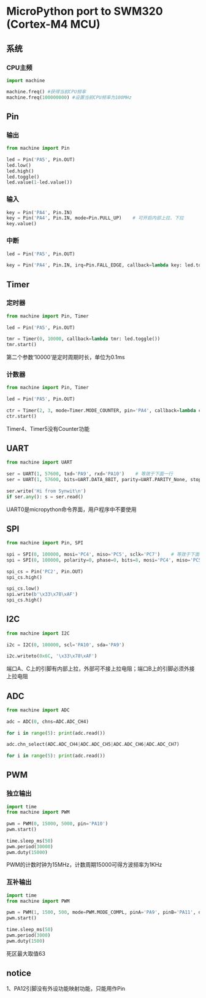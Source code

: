 MicroPython port to SWM320 (Cortex-M4 MCU)
==========================================

## 系统
### CPU主频
``` python
import machine

machine.freq() #获得当前CPU频率
machine.freq(100000000) #设置当前CPU频率为100MHz
```

## Pin
### 输出
``` python
from machine import Pin
​
led = Pin('PA5', Pin.OUT)
led.low()
led.high()
led.toggle()
led.value(1-led.value())
```

### 输入
``` python
key = Pin('PA4', Pin.IN)
key = Pin('PA4', Pin.IN, mode=Pin.PULL_UP)    # 可开启内部上拉、下拉
key.value()
```

### 中断
``` python
led = Pin('PA5', Pin.OUT)
​
key = Pin('PA4', Pin.IN, irq=Pin.FALL_EDGE, callback=lambda key: led.toggle())
```


## Timer
### 定时器
``` python
from machine import Pin, Timer
​
led = Pin('PA5', Pin.OUT)
​
tmr = Timer(0, 10000, callback=lambda tmr: led.toggle())
tmr.start()
```
第二个参数‘10000’是定时周期时长，单位为0.1ms

### 计数器
``` python
from machine import Pin, Timer
​
led = Pin('PA5', Pin.OUT)
​
ctr = Timer(2, 3, mode=Timer.MODE_COUNTER, pin='PA4', callback=lambda ctr: led.toggle())
ctr.start()
```
Timer4、Timer5没有Counter功能


## UART
``` python
from machine import UART
​
ser = UART(1, 57600, txd='PA9', rxd='PA10')    # 等效于下面一行
ser = UART(1, 57600, bits=UART.DATA_8BIT, parity=UART.PARITY_None, stop=UART.STOP_1BIT, txd='PA9', rxd='PA10')
​
ser.write('Hi from Synwit\n')
if ser.any(): s = ser.read()
```
UART0是micropython命令界面，用户程序中不要使用


## SPI
``` python
from machine import Pin, SPI
​
spi = SPI(0, 100000, mosi='PC4', miso='PC5', sclk='PC7')    # 等效于下面一行
spi = SPI(0, 100000, polarity=0, phase=0, bits=8, mosi='PC4', miso='PC5', sclk='PC7')
​
spi_cs = Pin('PC2', Pin.OUT)
spi_cs.high()
​
spi_cs.low()
spi.write(b'\x33\x78\xAF')
spi_cs.high()
```


## I2C
``` python
from machine import I2C
​
i2c = I2C(0, 100000, scl='PA10', sda='PA9')
​
i2c.writeto(0x6C, '\x33\x78\xAF')
```
端口A、C上的引脚有内部上拉，外部可不接上拉电阻；端口B上的引脚必须外接上拉电阻



## ADC
``` python
from machine import ADC
​
adc = ADC(0, chns=ADC.ADC_CH4)
​
for i in range(5): print(adc.read())
​
adc.chn_select(ADC.ADC_CH4|ADC.ADC_CH5|ADC.ADC_CH6|ADC.ADC_CH7)
​
for i in range(5): print(adc.read())
```


## PWM
### 独立输出
``` python
import time
from machine import PWM
​
pwm = PWM(0, 15000, 5000, pin='PA10')
pwm.start()
​
time.sleep_ms(50)
pwm.period(30000)
pwm.duty(15000)
```
PWM的计数时钟为15MHz，计数周期15000可得方波频率为1KHz

### 互补输出
``` python
import time
from machine import PWM
​
pwm = PWM(1, 1500, 500, mode=PWM.MODE_COMPL, pinA='PA9', pinB='PA11', deadzone=50)
pwm.start()
​
time.sleep_ms(50)
pwm.period(3000)
pwm.duty(1500)
```
死区最大取值63



## notice
1、PA12引脚没有外设功能映射功能，只能用作Pin
